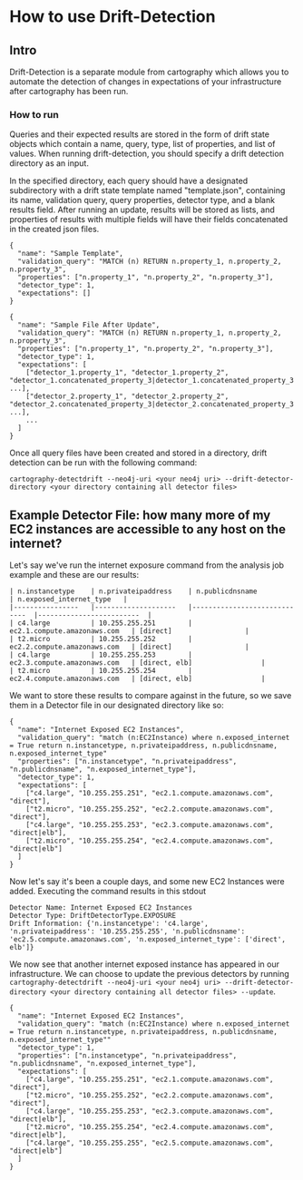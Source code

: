 # How to use Drift-Detection

## Intro
Drift-Detection is a separate module from cartography which allows you to automate the detection of changes in expectations of your infrastructure after cartography has been run. 

### How to run
Queries and their expected results are stored in the form of drift state objects which contain a name, query, type, list of properties, and list of values. When running drift-detection, you should specify a drift detection directory as an input.

In the specified directory, each query should have a designated subdirectory with a drift state template named "template.json", containing its name, validation query, query properties, detector type, and a blank results field. 
After running an update, results will be stored as lists, and properties of results with multiple fields will have their fields concatenated in the created json files.

```
{
  "name": "Sample Template",
  "validation_query": "MATCH (n) RETURN n.property_1, n.property_2, n.property_3",
  "properties": ["n.property_1", "n.property_2", "n.property_3"],
  "detector_type": 1,
  "expectations": []
}
```

```
{
  "name": "Sample File After Update",
  "validation_query": "MATCH (n) RETURN n.property_1, n.property_2, n.property_3",
  "properties": ["n.property_1", "n.property_2", "n.property_3"],
  "detector_type": 1,
  "expectations": [
    ["detector_1.property_1", "detector_1.property_2", "detector_1.concatenated_property_3|detector_1.concatenated_property_3|detector_1.concatenated_property_3", ...],
    ["detector_2.property_1", "detector_2.property_2", "detector_2.concatenated_property_3|detector_2.concatenated_property_3|detector_2.concatenated_property_3", ...],
    ...
  ]
}
```

Once all query files have been created and stored in a directory, drift detection can be run with the following command:

`cartography-detectdrift --neo4j-uri <your neo4j uri> --drift-detector-directory <your directory containing all detector files>`

## Example Detector File: how many more of my EC2 instances are accessible to any host on the internet?
Let's say we've run the internet exposure command from the analysis job example and these are our results:
```
| n.instancetype 	| n.privateipaddress 	| n.publicdnsname             	| n.exposed_internet_type 	|
|----------------	|--------------------	|-----------------------------	|-------------------------	|
| c4.large       	| 10.255.255.251     	| ec2.1.compute.amazonaws.com 	| [direct]                	|
| t2.micro       	| 10.255.255.252     	| ec2.2.compute.amazonaws.com 	| [direct]                	|
| c4.large       	| 10.255.255.253     	| ec2.3.compute.amazonaws.com 	| [direct, elb]                	|
| t2.micro       	| 10.255.255.254     	| ec2.4.compute.amazonaws.com 	| [direct, elb]                 |

```

We want to store these results to compare against in the future, so we save them in a Detector file in our designated directory like so:
```
{
  "name": "Internet Exposed EC2 Instances",
  "validation_query": "match (n:EC2Instance) where n.exposed_internet = True return n.instancetype, n.privateipaddress, n.publicdnsname, n.exposed_internet_type"
  "properties": ["n.instancetype", "n.privateipaddress", "n.publicdnsname", "n.exposed_internet_type"],
  "detector_type": 1,
  "expectations": [
    ["c4.large", "10.255.255.251", "ec2.1.compute.amazonaws.com", "direct"],
    ["t2.micro", "10.255.255.252", "ec2.2.compute.amazonaws.com", "direct"],
    ["c4.large", "10.255.255.253", "ec2.3.compute.amazonaws.com", "direct|elb"],
    ["t2.micro", "10.255.255.254", "ec2.4.compute.amazonaws.com", "direct|elb"]
  ]
}
```

Now let's say it's been a couple days, and some new EC2 Instances were added. Executing the command results in this stdout
```
Detector Name: Internet Exposed EC2 Instances
Detector Type: DriftDetectorType.EXPOSURE
Drift Information: {'n.instancetype': 'c4.large', 'n.privateipaddress': '10.255.255.255', 'n.publicdnsname': 'ec2.5.compute.amazonaws.com', 'n.exposed_internet_type': ['direct', elb']}
```
We now see that another internet exposed instance has appeared in our infrastructure. We can choose to update the previous detectors by running 
`cartography-detectdrift --neo4j-uri <your neo4j uri> --drift-detector-directory <your directory containing all detector files> --update`.

```
{
  "name": "Internet Exposed EC2 Instances",
  "validation_query": "match (n:EC2Instance) where n.exposed_internet = True return n.instancetype, n.privateipaddress, n.publicdnsname, n.exposed_internet_type""
  "detector_type": 1,
  "properties": ["n.instancetype", "n.privateipaddress", "n.publicdnsname", "n.exposed_internet_type"],
  "expectations": [
    ["c4.large", "10.255.255.251", "ec2.1.compute.amazonaws.com", "direct"],
    ["t2.micro", "10.255.255.252", "ec2.2.compute.amazonaws.com", "direct"],
    ["c4.large", "10.255.255.253", "ec2.3.compute.amazonaws.com", "direct|elb"],
    ["t2.micro", "10.255.255.254", "ec2.4.compute.amazonaws.com", "direct|elb"],
    ["c4.large", "10.255.255.255", "ec2.5.compute.amazonaws.com", "direct|elb"]
  ]
}
```
